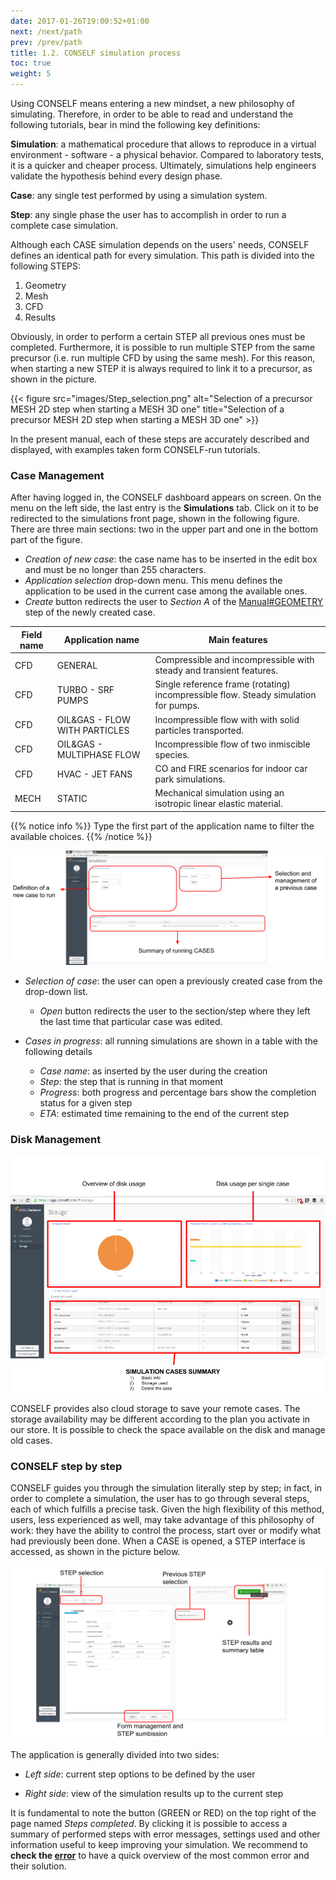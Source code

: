 ```yaml
---
date: 2017-01-26T19:00:52+01:00
next: /next/path
prev: /prev/path
title: 1.2. CONSELF simulation process
toc: true
weight: 5
---
```


Using CONSELF means entering a new mindset, a new philosophy of simulating. Therefore, in order to be able to read and understand the following tutorials, bear in mind the following key definitions:

**Simulation**: a mathematical procedure that allows to reproduce in a virtual environment - software - a physical behavior. Compared to laboratory tests, it is a quicker and cheaper process. Ultimately, simulations help engineers validate the hypothesis behind every design phase.

**Case**: any single test performed by using a simulation system.

**Step**: any single phase the user has to accomplish in order to run a complete case simulation.

Although each CASE simulation depends on the users' needs, CONSELF defines an identical path for every simulation. This path is divided into the following STEPS:

1. Geometry
2. Mesh
3. CFD
4. Results

Obviously, in order to perform a certain STEP all previous ones must be completed. Furthermore, it is possible to run multiple STEP from the same precursor (i.e. run multiple CFD by using the same mesh). For this reason, when starting a new STEP it is always required to link it to a precursor, as shown in the picture.

{{< figure src="images/Step_selection.png" alt="Selection of a precursor MESH 2D step when starting a MESH 3D one" title="Selection of a precursor MESH 2D step when starting a MESH 3D one" >}}

In the present manual, each of these steps are accurately described and displayed, with examples taken form CONSELF-run tutorials.

### Case Management

After having logged in, the CONSELF dashboard appears on screen. On the menu on the left side, the last entry is the **Simulations** tab. Click on it to be redirected to the simulations front page, shown in the following figure. There are three main sections: two in the upper part and one in the bottom part of the figure.

- *Creation of new case*: the case name has to be inserted in the edit box and must be no longer than 255 characters.
- *Application selection* drop-down menu. This menu defines the application to be used in the current case among the available ones.
- *Create* button redirects the user to *Section A* of the [Manual\#GEOMETRY](Manual#GEOMETRY "wikilink") step of the newly created case.

|Field name|Application name|Main features|
|----------|----------------|-------------|
|CFD|GENERAL|Compressible and incompressible with steady and transient features.|
|CFD|TURBO - SRF PUMPS|Single reference frame (rotating) incompressible flow. Steady simulation for pumps.|
|CFD|OIL&GAS - FLOW WITH PARTICLES|Incompressible flow with with solid particles transported.|
|CFD|OIL&GAS - MULTIPHASE FLOW|Incompressible flow of two inmiscible species.|
|CFD|HVAC - JET FANS|CO and FIRE scenarios for indoor car park simulations.|
|MECH|STATIC|Mechanical simulation using an isotropic linear elastic material.|

{{% notice info %}}
Type the first part of the application name to filter the available choices.
{{% /notice %}}

![Definitions of the zones in which the user interface is divided](images/CarSimulationCaseCreation.png "Definitions of the zones in which the user interface is divided")

- *Selection of case*: the user can open a previously created case from the drop-down list.
	- *Open* button redirects the user to the section/step where they left the last time that particular case was edited.

- *Cases in progress*: all running simulations are shown in a table with the following details
	- *Case name*: as inserted by the user during the creation
	- *Step*: the step that is running in that moment
	- *Progress*: both progress and percentage bars show the completion status for a given step
	- *ETA*: estimated time remaining to the end of the current step

### Disk Management

![Disk management interface with reference to the area of the screen and the information displayed](images/Storage_page.png "Disk management interface with reference to the area of the screen and the information displayed")

CONSELF provides also cloud storage to save your remote cases. The storage availability may be different according to the plan you activate in our store. It is possible to check the space available on the disk and manage old cases.

### CONSELF step by step

CONSELF guides you through the simulation literally step by step; in fact, in order to complete a simulation, the user has to go through several steps, each of which fulfills a precise task. Given the high flexibility of this method, users, less experienced as well, may take advantage of this philosophy of work: they have the ability to control the process, start over or modify what had previously been done. When a CASE is opened, a STEP interface is accessed, as shown in the picture below.

![General STEP page](images/General_STEP_page.png "General STEP page")

The application is generally divided into two sides:

- *Left side*: current step options to be defined by the user

- *Right side*: view of the simulation results up to the current step

It is fundamental to note the button (GREEN or RED) on the top right of the page named *Steps completed*. By clicking it is possible to access a summary of performed steps with error messages, settings used and other information useful to keep improving your simulation. We recommend to **check the [error](:Errors "wikilink")** to have a quick overview of the most common error and their solution.
